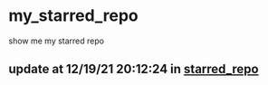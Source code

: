 # my_starred_repo
show me my starred repo

update at 12/19/21 20:12:24 in [starred_repo](./index.html)
---

